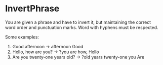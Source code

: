 # InvertPhrase
You are given a phrase and have to invert it, but maintaining the correct word order and  punctuation marks. Word with hyphens must be respected.

Some examples:

1. Good afternoon -> afternoon Good
2. Hello, how are you? -> ?you are how, Hello
3. Are you twenty-one years old? -> ?old years twenty-one you Are
